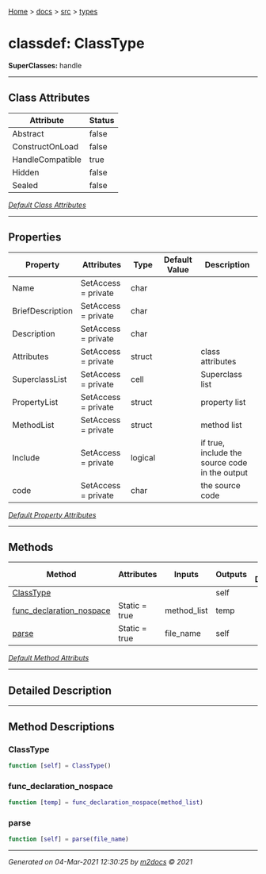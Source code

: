 [Home](../../index.md) > [docs](../../docs_index.md) > [src](../src_index.md) > [types](types_index.md)  


# classdef: ClassType

**SuperClasses:** handle



 ***

## Class Attributes

<div class="table-wrapper" markdown="block">

| Attribute         | Status   |
| ----------------- | -------- |
| Abstract | false | 
| ConstructOnLoad | false | 
| HandleCompatible | true | 
| Hidden | false | 
| Sealed | false | 


</div>


[*Default Class Attributes*](https://www.mathworks.com/help/matlab/matlab_oop/class-attributes.html)

 ***

## Properties

<div class="table-wrapper" markdown="block">

| Property | Attributes  | Type | Default Value | Description |
| -------- | ----------- | ---- | ------------- | ----------- |
| Name | SetAccess = private | char |  |  |
| BriefDescription | SetAccess = private | char |  |  |
| Description | SetAccess = private | char |  |  |
| Attributes | SetAccess = private | struct |  | class attributes |
| SuperclassList | SetAccess = private | cell |  | Superclass list |
| PropertyList | SetAccess = private | struct |  | property list |
| MethodList | SetAccess = private | struct |  | method list |
| Include | SetAccess = private | logical |  | if true, include the source code in the output |
| code | SetAccess = private | char |  | the source code |


</div>

[*Default Property Attributes*](https://www.mathworks.com/help/matlab/matlab_oop/property-attributes.html)

 ***

## Methods

<div class="table-wrapper" markdown="block">

| Method | Attributes | Inputs | Outputs | Brief Description |
| ------ | ---------- | ------ | ------- | ----------------- |
| [ClassType](#classtype) |   |  | self |  |
| [func_declaration_nospace](#func_declaration_nospace) | Static = true | method_list | temp |  |
| [parse](#parse) | Static = true | file_name | self |  |


</div>


[*Default Method Attributs*](https://www.mathworks.com/help/matlab/matlab_oop/method-attributes.html)

 ***

## Detailed Description



 ***

## Method Descriptions

### ClassType

```matlab
function [self] = ClassType()
```

### func_declaration_nospace

```matlab
function [temp] = func_declaration_nospace(method_list)
```

### parse

```matlab
function [self] = parse(file_name)
```




***

*Generated on 04-Mar-2021 12:30:25 by [m2docs](https://github.com/crgnam-research/m2docs) © 2021*
